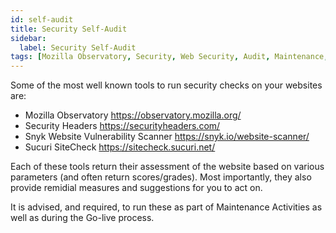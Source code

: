 ```yaml
---
id: self-audit
title: Security Self-Audit
sidebar:
  label: Security Self-Audit
tags: [Mozilla Observatory, Security, Web Security, Audit, Maintenance, Go-live]
---
```


Some of the most well known tools to run security checks on your websites are:

- Mozilla Observatory <https://observatory.mozilla.org/>
- Security Headers <https://securityheaders.com/>
- Snyk Website Vulnerability Scanner <https://snyk.io/website-scanner/>
- Sucuri SiteCheck <https://sitecheck.sucuri.net/>

Each of these tools return their assessment of the website based on various parameters (and often return scores/grades). Most importantly, they also provide remidial measures and suggestions for you to act on.

It is advised, and required, to run these as part of Maintenance Activities as well as during the Go-live process.
